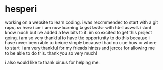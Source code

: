 # hesperi
working on a website to learn coding.  i was recommended to start with a git repo, so here i am
i am now learning to get better with html aswell. i dont know much but ive added a few bits to it.
im so excited to get this project going. i am so very thankful to have the opportunity to do this because i have never been able
to before simply because i had no clue how or where to start. i am very thankful for my friends hintss and jercos for allowing me to be 
able to do this. thank you so very much!

 i also would like to thank xiruus for helping me.
